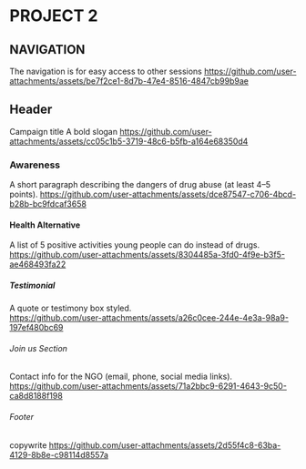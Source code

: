 # PROJECT 2

## NAVIGATION
The navigation is for easy access to other sessions
https://github.com/user-attachments/assets/be7f2ce1-8d7b-47e4-8516-4847cb99b9ae

## Header
 Campaign title
 A bold slogan
https://github.com/user-attachments/assets/cc05c1b5-3719-48c6-b5fb-a164e68350d4 

### Awareness
 A short paragraph describing the dangers of drug abuse (at least 4–5 points). 
https://github.com/user-attachments/assets/dce87547-c706-4bcd-b28b-bc9fdcaf3658 

#### Health Alternative
A list of 5 positive activities young people can do instead of drugs.
https://github.com/user-attachments/assets/8304485a-3fd0-4f9e-b3f5-ae468493fa22 


##### Testimonial
 A quote or testimony box styled.  
https://github.com/user-attachments/assets/a26c0cee-244e-4e3a-98a9-197ef480bc69 


###### Join us Section
 Contact info for the NGO (email, phone, social media links).
 https://github.com/user-attachments/assets/71a2bbc9-6291-4643-9c50-ca8d8188f198 


 ###### Footer
 copywrite
 https://github.com/user-attachments/assets/2d55f4c8-63ba-4129-8b8e-c98114d8557a